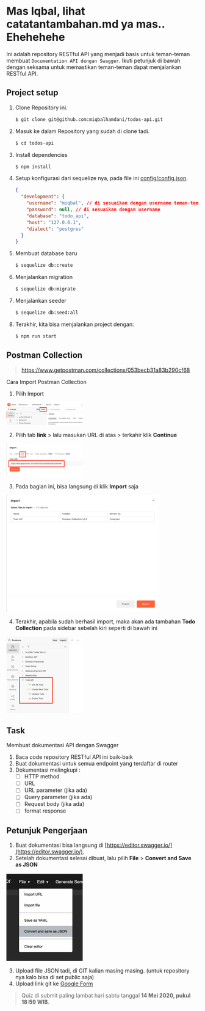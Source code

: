 # Mas Iqbal, lihat catatantambahan.md ya mas.. Ehehehehe

Ini adalah repository RESTful API yang menjadi basis untuk teman-teman membuat `Documentation API dengan Swagger`. Ikuti petunjuk di bawah dengan seksama untuk memastikan teman-teman dapat menjalankan RESTful API.

## Project setup

1. Clone Repository ini.

   ```bash
   $ git clone git@github.com:miqbalhamdani/todos-api.git
   ```

2. Masuk ke dalam Repository yang sudah di clone tadi.

   ```bash
   $ cd todos-api
   ```

3. Install dependencies

   ```bash
   $ npm install
   ```

4. Setup konfigurasi dari sequelize nya, pada file ini [config/config.json](config/config.json).

   ```json
   {
     "development": {
       "username": "miqbal", // di sesuaikan dengan username teman-teman
       "password": null, // di sesuaikan dengan username
       "database": "todo_api",
       "host": "127.0.0.1",
       "dialect": "postgres"
     }
   }
   ```

5. Membuat database baru

   ```bash
   $ sequelize db:create
   ```

6. Menjalankan migration

   ```bash
   $ sequelize db:migrate
   ```

7. Menjalankan seeder

   ```bash
   $ sequelize db:seed:all
   ```

8. Terakhir, kita bisa menjalankan project dengan:

   ```bash
   $ npm run start
   ```

## Postman Collection

> https://www.getpostman.com/collections/053becb31a83b290cf68

Cara Import Postman Collection

1. Pilih Import

<img src="docs/import-1.png" width="200">

2. Pilih tab **link** > lalu masukan URL di atas > terkahir klik **Continue**

<img src="docs/import-2.png" width="200">

3. Pada bagian ini, bisa langsung di klik **Import** saja

<img src="docs/import-3.png" width="400">

4. Terakhir, apabila sudah berhasil import, maka akan ada tambahan **Todo Collection** pada sidebar sebelah kiri seperti di bawah ini

<img src="docs/import-4.png" width="200">

## Task

Membuat dokumentasi API dengan Swagger

1. Baca code repository RESTful API ini baik-baik
2. Buat dokumentasi untuk semua endpoint yang terdaftar di router
3. Dokumentasi melingkupi :
   - [ ] HTTP method
   - [ ] URL
   - [ ] URL parameter (jika ada)
   - [ ] Query parameter (jika ada)
   - [ ] Request body (jika ada)
   - [ ] format response

## Petunjuk Pengerjaan

1. Buat dokumentasi bisa langsung di [https://editor.swagger.io/](https://editor.swagger.io/).
2. Setelah dokumentasi selesai dibuat, lalu pilih **File** > **Convert and Save as JSON**

<img src="docs/convert-to-json.png" alt="drawing" width="200"/>

3. Upload file JSON tadi, di GIT kalian masing masing. (untuk repository nya kalo bisa di set public saja)
4. Upload link git ke [Google Form](https://forms.gle/vgzZPq9aPtdidnqz9)

> Quiz di submit paling lambat hari sabtu tanggal **14 Mei 2020, pukul 18:59 WIB**.
